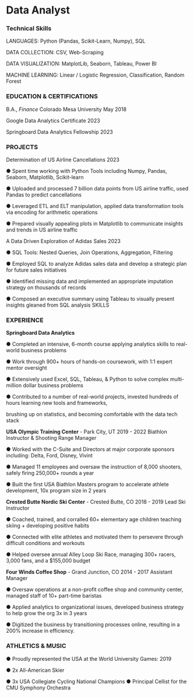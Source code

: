 # Data Analyst


### Technical Skills
LANGUAGES: Python (Pandas, Scikit-Learn, Numpy), SQL

DATA COLLECTION: CSV, Web-Scraping

DATA VISUALIZATION: MatplotLib, Seaborn, Tableau, Power BI

MACHINE LEARNING: Linear / Logistic Regression, Classification, Random Forest

### EDUCATION & CERTIFICATIONS
B.A., _Finance_  Colorado Mesa University May 2018

Google Data Analytics Certificate 2023

Springboard Data Analytics Fellowship 2023

### PROJECTS
Determination of US Airline Cancellations 2023

● Spent time working with Python Tools including Numpy, Pandas, Seaborn, Matplotlib, Scikit-learn

● Uploaded and processed 7 billion data points from US airline traffic, used Pandas to predict cancellations

● Leveraged ETL and ELT manipulation, applied data transformation tools via encoding for arithmetic operations

● Prepared visually appealing plots in Matplotlib to communicate insights and trends in US airline traffic

A Data Driven Exploration of Adidas Sales 2023

● SQL Tools: Nested Queries, Join Operations, Aggregation, Filtering

● Employed SQL to analyze Adidas sales data and develop a strategic plan for future sales initiatives

● Identified missing data and implemented an appropriate imputation strategy on thousands of records

● Composed an executive summary using Tableau to visually present insights gleaned from SQL analysis SKILLS

### EXPERIENCE
__Springboard Data Analytics__

● Completed an intensive, 6-month course applying analytics skills to real-world business problems

● Work through 900+ hours of hands-on coursework, with 1:1 expert mentor oversight

● Extensively used Excel, SQL, Tableau, & Python to solve complex multi-million dollar business problems

● Contributed to a number of real-world projects, invested hundreds of hours learning new tools and frameworks,

brushing up on statistics, and becoming comfortable with the data tech stack

__USA Olympic Training Center__ - Park City, UT 2019 - 2022 Biathlon Instructor & Shooting Range Manager

● Worked with the C-Suite and Directors at major corporate sponsors including: Delta, Ford, Disney, Vivint

● Managed 11 employees and oversaw the instruction of 8,000 shooters, safely firing 250,000+ rounds a year

● Built the first USA Biathlon Masters program to accelerate athlete development, 10x program size in 2 years
  
__Crested Butte Nordic Ski Center__ - Crested Butte, CO 2018 - 2019 Lead Ski Instructor

● Coached, trained, and corralled 60+ elementary age children teaching skiing + developing positive habits

● Connected with elite athletes and motivated them to persevere through difficult conditions and workouts

● Helped oversee annual Alley Loop Ski Race, managing 300+ racers, 3,000 fans, and a $155,000 budget

__Four Winds Coffee Shop__ - Grand Junction, CO 2014 - 2017 Assistant Manager

● Oversaw operations at a non-profit coffee shop and community center, managed staff of 10+ part-time baristas

● Applied analytics to organizational issues, developed business strategy to help grow the org 3x in 3 years

● Digitized the business by transitioning processes online, resulting in a 200% increase in efficiency.

### ATHLETICS & MUSIC

● Proudly represented the USA at the World University Games: 2019

● 2x All-American Skier

● 3x USA Collegiate Cycling National Champions
● Principal Cellist for the CMU Symphony Orchestra
